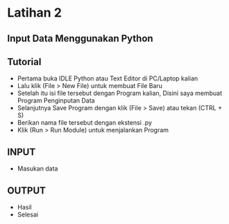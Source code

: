 # Latihan 2
## Input Data Menggunakan Python

## Tutorial
- Pertama buka IDLE Python atau Text Editor di PC/Laptop kalian
- Lalu klik (File > New File) untuk membuat File Baru
- Setelah itu isi file tersebut dengan Program kalian, Disini saya membuat Program Penginputan Data
- Selanjutnya Save Program dengan klik (File > Save) atau tekan (CTRL + S)
- Berikan nama file tersebut dengan ekstensi .py
- Klik (Run > Run Module) untuk menjalankan Program
## INPUT
- Masukan data
## OUTPUT
- Hasil
- Selesai
